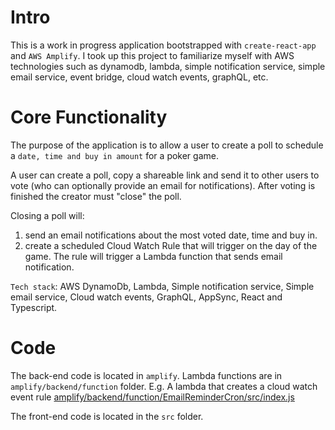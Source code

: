 # Intro

This is a work in progress application bootstrapped with `create-react-app` and `AWS Amplify`. I took up this project to familiarize myself with AWS technologies such as dynamodb, lambda, simple notification service, simple email service, event bridge, cloud watch events, graphQL, etc.


# Core Functionality

The purpose of the application is to allow a user to create a poll to schedule a `date, time and buy in amount` for a poker game. 

A user can create a poll, copy a shareable link and send it to other users to vote (who can optionally provide an email for notifications). After voting is finished the creator must "close" the poll.

Closing a poll will:
  1. send an email notifications about the most voted date, time and buy in.
  2. create a scheduled Cloud Watch Rule that will trigger on the day of the game. The rule will trigger a Lambda function that sends email notification.


`Tech stack`: AWS DynamoDb, Lambda, Simple notification service, Simple email service, Cloud watch events, GraphQL, AppSync, React and Typescript. 

# Code 

The back-end code is located in `amplify`. Lambda functions are in `amplify/backend/function` folder. 
E.g. A lambda that creates a cloud watch event rule [amplify/backend/function/EmailReminderCron/src/index.js](https://github.com/lawynnj/game-scheduler/blob/master/amplify/backend/function/EmailReminderCron/src/index.js)

The front-end code is located in the `src` folder.


